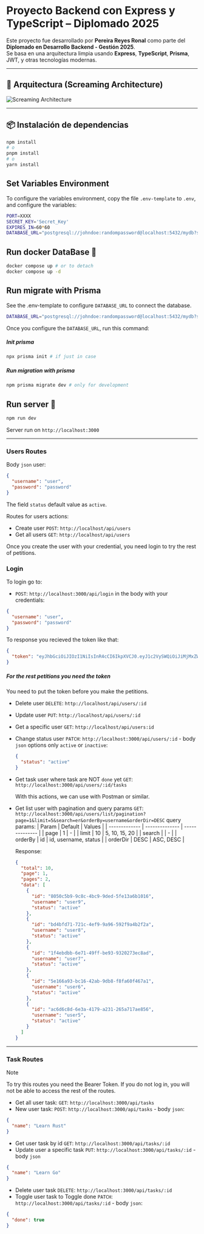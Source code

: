 # Proyecto Backend con Express y TypeScript – Diplomado 2025

Este proyecto fue desarrollado por **Pereira Reyes Ronal** como parte del **Diplomado en Desarrollo Backend - Gestión 2025**.  
Se basa en una arquitectura limpia usando **Express**, **TypeScript**, **Prisma**, JWT, y otras tecnologías modernas.

---

## 🧱 Arquitectura (Screaming Architecture)

![Screaming Architecture](./assets/Screaming_Architecture.png)

---

## 📦 Instalación de dependencias

```bash
npm install
# o
pnpm install
# o
yarn install

```

## Set Variables Environment

To configure the variables environment, copy the file `.env-template` to `.env`, and configure the variables:

```bash
PORT=XXXX
SECRET_KEY='Secret_Key'
EXPIRES_IN=60*60
DATABASE_URL="postgresql://johndoe:randompassword@localhost:5432/mydb?schema=public"

```

## Run docker DataBase 🐳

```bash
docker compose up # or to detach
docker compose up -d
```

## Run migrate with Prisma

See the .env-template to configure `DATABASE_URL` to connect the database.

```bash
DATABASE_URL="postgresql://johndoe:randompassword@localhost:5432/mydb?schema=public"
```

Once you configure the `DATABASE_URL`, run this command:

##### Init prisma

```bash
npx prisma init # if just in case
```

##### Run migration with prisma

```bash
npm prisma migrate dev # only for development
```

## Run server 🚀

```bash
npm run dev
```

Server run on `http://localhost:3000`

---

### Users Routes

Body `json` user:

```json
{
  "username": "user",
  "password": "password"
}
```

The field `status` default value as `active`.

Routes for users actions:

- Create user `POST`: `http://localhost/api/users`
- Get all users `GET`: `http://localhost/api/users`

Once you create the user with your credential, you need login to try the rest of petitions.

### Login

To login go to:

- `POST`: `http://localhost:3000/api/login` in the body with your credentials:

```json
{
  "username": "user",
  "password": "password"
}
```

To response you recieved the token like that:

```json
{
  "token": "eyJhbGciOiJIOzI1NiIsInR4cCI6IkpXVCJ0.eyJ1c2VySWQiOiJiMjMxZWUxOC1iZWExLTQwM2YtOTQwZC0wNDIwODM1NTA5MjYiLCJzdGF0dXMiOiJhY3RpdmUiLCJpYXQiOjE3NDk5MzczOTIsImV4cCI6MTc0OTk0MDk5Mn0.Xz0-X5giT6LrpBu8ivRwIZjvv4NjvsWbIAWcWsHPF1Q"
}
```

##### For the rest petitions you need the token

You need to put the token before you make the petitions.

- Delete user `DELETE`: `http://localhost/api/users/:id`
- Update user `PUT`: `http://localhost/api/users/:id`
- Get a specific user `GET`: `http://localhost/api/users:id`
- Change status user `PATCH`: `http://localhost:3000/api/users/:id` - body `json` options only `active` or `inactive`:
  ```json
  {
    "status": "active"
  }
  ```
- Get task user where task are NOT `done` yet `GET`: `http://localhost:3000/api/users/:id/tasks`

  With this actions, we can use with Postman or similar.

- Get list user with pagination and query params `GET`: `http://localhost:3000/api/users/list/pagination?page=1&limit=5&search=er&orderBy=username&orderDir=DESC`
  query params:
  | Param | Default | Values |
  | ------------- | -------------- | -------------- |
  | page | 1 | - |
  | limit | 10 | 5, 10, 15, 20 |
  | search | | - |
  | orderBy | id | id, username, status |
  | orderDir | DESC | ASC, DESC |

  Response:

  ```json
  {
    "total": 10,
    "page": 1,
    "pages": 2,
    "data": [
      {
        "id": "8050c5b9-9c8c-4bc9-9ded-5fe13a6b1016",
        "username": "user9",
        "status": "active"
      },
      {
        "id": "bd4bfd71-721c-4ef9-9a96-592f9a4b2f2a",
        "username": "user8",
        "status": "active"
      },
      {
        "id": "1f4ebdbb-6e71-49ff-be93-9320273ec8ad",
        "username": "user7",
        "status": "active"
      },
      {
        "id": "5e166a93-bc16-42ab-9db8-f8fa60f467a1",
        "username": "user6",
        "status": "active"
      },
      {
        "id": "ac6d6c8d-6e3a-4179-a231-265a717ae856",
        "username": "user5",
        "status": "active"
      }
    ]
  }
  ```

---

### Task Routes

> [!NOTE]
> To try this routes you need the Bearer Token.
> If you do not log in, you will not be able to access the rest of the routes.

- Get all user task: `GET`: `http://localhost:3000/api/tasks`
- New user task: `POST`: `http://localhost:3000/api/tasks` - body `json`:

```json
{
  "name": "Learn Rust"
}
```

- Get user task by id `GET`: `http://localhost:3000/api/tasks/:id`
- Update user a specific task `PUT`: `http://localhost:3000/api/tasks/:id` - body `json`

```json
{
  "name": "Learn Go"
}
```

- Delete user task `DELETE`: `http://localhost:3000/api/tasks/:id`
- Toggle user task to Toggle done `PATCH`: `http://localhost:3000/api/tasks/:id` - body `json`:

```json
{
  "done": true
}
```
